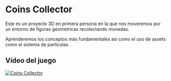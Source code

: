 # Coins Collector

Este es un proyecto 3D en primera persona en la que nos moveremos por un entorno de figuras geometricas recolectando monedas.

Aprenderemos los conceptos más fundamentales asi como el uso de assets como el sistema de particulas.

## Vídeo del juego

[![Coins Collector](https://img.youtube.com/vi/TRLlzVJbPhQ/0.jpg)](https://www.youtube.com/watch?v=TRLlzVJbPhQ)
